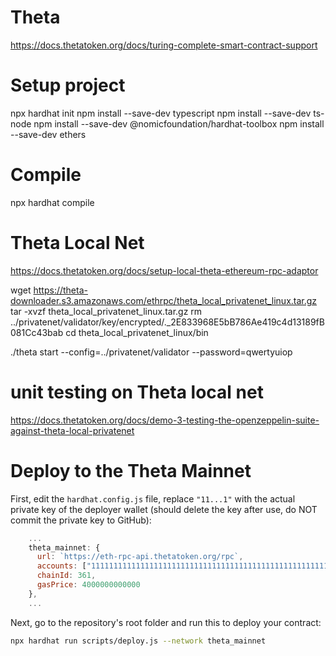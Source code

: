 # Theta

https://docs.thetatoken.org/docs/turing-complete-smart-contract-support

# Setup project

npx hardhat init
npm install --save-dev typescript
npm install --save-dev ts-node
npm install --save-dev @nomicfoundation/hardhat-toolbox
npm install --save-dev ethers

# Compile

npx hardhat compile

# Theta Local Net

https://docs.thetatoken.org/docs/setup-local-theta-ethereum-rpc-adaptor

wget https://theta-downloader.s3.amazonaws.com/ethrpc/theta_local_privatenet_linux.tar.gz
tar -xvzf theta_local_privatenet_linux.tar.gz
rm ../privatenet/validator/key/encrypted/.\_2E833968E5bB786Ae419c4d13189fB081Cc43bab
cd theta_local_privatenet_linux/bin

./theta start --config=../privatenet/validator --password=qwertyuiop

# unit testing on Theta local net
https://docs.thetatoken.org/docs/demo-3-testing-the-openzeppelin-suite-against-theta-local-privatenet




# Deploy to the Theta Mainnet

First, edit the `hardhat.config.js` file, replace `"11...1"` with the actual private key of the deployer wallet (should delete the key after use, do NOT commit the private key to GitHub):

```javascript
    ...
    theta_mainnet: {
      url: `https://eth-rpc-api.thetatoken.org/rpc`,
      accounts: ["1111111111111111111111111111111111111111111111111111111111111111"],
      chainId: 361,
      gasPrice: 4000000000000
    },
    ...
```

Next, go to the repository's root folder and run this to deploy your contract:

```sh
npx hardhat run scripts/deploy.js --network theta_mainnet
```
